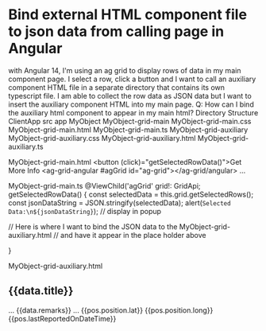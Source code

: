 
# Bind external HTML component file to json data from calling page in Angular

with Angular 14, I'm using an ag grid to display rows of data in my main component page. I select a row, click a button and I want to call an auxiliary component HTML file in a separate directory that contains its own typescript file. I am able to collect the row data as JSON data but I want to insert the auxiliary component HTML into my main page.
Q: How can I bind the auxiliary html component to appear in my main html?
Directory Structure
ClientApp
   src
     app
        MyObject
            MyObject-grid-main
                 MyObject-grid-main.css
                 MyObject-grid-main.html
                 MyObject-grid-main.ts
            MyObject-grid-auxiliary
                 MyObject-grid-auxiliary.css
                 MyObject-grid-auxiliary.html
                 MyObject-grid-auxiliary.ts


MyObject-grid-main.html
<button (click)="getSelectedRowData()">Get More Info</button>
<ag-grid-angular #agGrid id="ag-grid"></ag-grid/angular>
...
<div>
<!-- Here I want to insert MyObject-grid-auxiliary.html after I bind the JSON data -->
</div>



MyObject-grid-main.ts
@ViewChild('agGrid' grid!: GridApi;
getSelectedRowData()
{
    const selectedData = this.grid.getSelectedRows();
    const jsonDataString = JSON.stringify(selectedData);
    alert(`Selected Data:\n${jsonDataString}`); // display in popup

   // Here is where I want to bind the JSON data to the MyObject-grid-auxiliary.html
   // and have it appear in the place holder above

}


MyObject-grid-auxiliary.html
<h2 class="title">{{data.title}}</h2>
...
<span>{{data.remarks}}</span>
...
<tr *ngFor="let pos of data.locations">
                <td>
                  <span>{{pos.position.lat}}</span>
                </td>
                <td>
                  <span>{{pos.position.long}}</span>
                </td>
                <td>
                  <span>{{pos.lastReportedOnDateTime}}</span>
                </td>
              </tr>


        